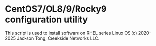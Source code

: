 # CentOS7/OL8/9/Rocky9 configuration utility
This script is used to install software on RHEL series Linux OS
(c) 2020-2025 Jackson Tong, Creekside Networks LLC.

